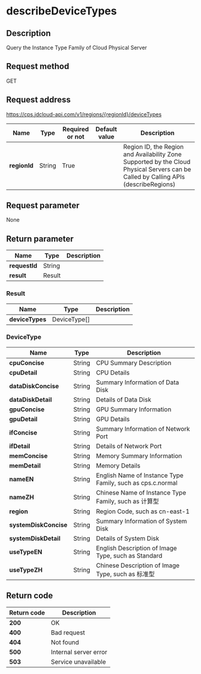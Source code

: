# describeDeviceTypes


## Description
Query the Instance Type Family of Cloud Physical Server

## Request method
GET

## Request address
https://cps.jdcloud-api.com/v1/regions/{regionId}/deviceTypes

|Name|Type|Required or not|Default value|Description|
|---|---|---|---|---|
|**regionId**|String|True||Region ID, the Region and Availability Zone Supported by the Cloud Physical Servers can be Called by Calling APIs (describeRegions)|

## Request parameter
None


## Return parameter
|Name|Type|Description|
|---|---|---|
|**requestId**|String||
|**result**|Result||


### Result
|Name|Type|Description|
|---|---|---|
|**deviceTypes**|DeviceType[]||
### DeviceType
|Name|Type|Description|
|---|---|---|
|**cpuConcise**|String|CPU Summary Description|
|**cpuDetail**|String|CPU Details|
|**dataDiskConcise**|String|Summary Information of Data Disk|
|**dataDiskDetail**|String|Details of Data Disk|
|**gpuConcise**|String|GPU Summary Information|
|**gpuDetail**|String|GPU Details|
|**ifConcise**|String|Summary Information of Network Port|
|**ifDetail**|String|Details of Network Port|
|**memConcise**|String|Memory Summary Information|
|**memDetail**|String|Memory Details|
|**nameEN**|String|English Name of Instance Type Family, such as cps.c.normal|
|**nameZH**|String|Chinese Name of Instance Type Family, such as 计算型|
|**region**|String|Region Code, such as cn-east-1|
|**systemDiskConcise**|String|Summary Information of System Disk|
|**systemDiskDetail**|String|Details of System Disk|
|**useTypeEN**|String|English Description of Image Type, such as Standard|
|**useTypeZH**|String|Chinese Description of Image Type, such as 标准型|

## Return code
|Return code|Description|
|---|---|
|**200**|OK|
|**400**|Bad request|
|**404**|Not found|
|**500**|Internal server error|
|**503**|Service unavailable|
